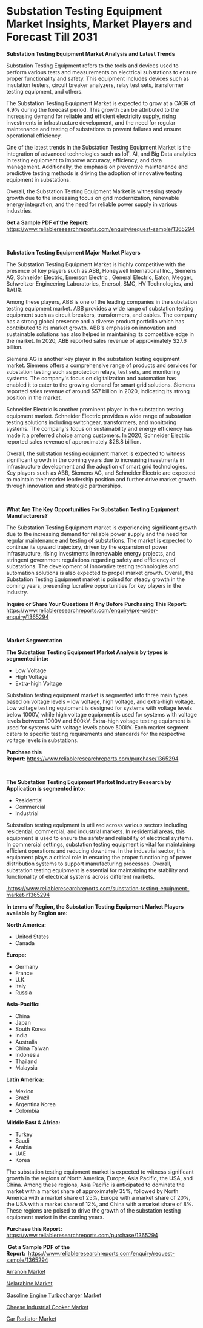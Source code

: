<p><h1>Substation Testing Equipment Market Insights, Market Players and Forecast Till 2031</h1></p><p><strong>Substation Testing Equipment Market Analysis and Latest Trends</strong></p>
<p><p>Substation Testing Equipment refers to the tools and devices used to perform various tests and measurements on electrical substations to ensure proper functionality and safety. This equipment includes devices such as insulation testers, circuit breaker analyzers, relay test sets, transformer testing equipment, and others.</p><p>The Substation Testing Equipment Market is expected to grow at a CAGR of 4.9% during the forecast period. This growth can be attributed to the increasing demand for reliable and efficient electricity supply, rising investments in infrastructure development, and the need for regular maintenance and testing of substations to prevent failures and ensure operational efficiency.</p><p>One of the latest trends in the Substation Testing Equipment Market is the integration of advanced technologies such as IoT, AI, and Big Data analytics in testing equipment to improve accuracy, efficiency, and data management. Additionally, the emphasis on preventive maintenance and predictive testing methods is driving the adoption of innovative testing equipment in substations.</p><p>Overall, the Substation Testing Equipment Market is witnessing steady growth due to the increasing focus on grid modernization, renewable energy integration, and the need for reliable power supply in various industries.</p></p>
<p><strong>Get a Sample PDF of the Report:&nbsp;</strong> <a href="https://www.reliableresearchreports.com/enquiry/request-sample/1365294">https://www.reliableresearchreports.com/enquiry/request-sample/1365294</a></p>
<p>&nbsp;</p>
<p><strong>Substation Testing Equipment Major Market Players</strong></p>
<p><p>The Substation Testing Equipment Market is highly competitive with the presence of key players such as ABB, Honeywell International Inc., Siemens AG, Schneider Electric, Emerson Electric , General Electric, Eaton, Megger, Schweitzer Engineering Laboratories, Enersol, SMC, HV Technologies, and BAUR.</p><p>Among these players, ABB is one of the leading companies in the substation testing equipment market. ABB provides a wide range of substation testing equipment such as circuit breakers, transformers, and cables. The company has a strong global presence and a diverse product portfolio which has contributed to its market growth. ABB's emphasis on innovation and sustainable solutions has also helped in maintaining its competitive edge in the market. In 2020, ABB reported sales revenue of approximately $27.6 billion.</p><p>Siemens AG is another key player in the substation testing equipment market. Siemens offers a comprehensive range of products and services for substation testing such as protection relays, test sets, and monitoring systems. The company's focus on digitalization and automation has enabled it to cater to the growing demand for smart grid solutions. Siemens reported sales revenue of around $57 billion in 2020, indicating its strong position in the market.</p><p>Schneider Electric is another prominent player in the substation testing equipment market. Schneider Electric provides a wide range of substation testing solutions including switchgear, transformers, and monitoring systems. The company's focus on sustainability and energy efficiency has made it a preferred choice among customers. In 2020, Schneider Electric reported sales revenue of approximately $28.8 billion.</p><p>Overall, the substation testing equipment market is expected to witness significant growth in the coming years due to increasing investments in infrastructure development and the adoption of smart grid technologies. Key players such as ABB, Siemens AG, and Schneider Electric are expected to maintain their market leadership position and further drive market growth through innovation and strategic partnerships.</p></p>
<p>&nbsp;</p>
<p><strong>What Are The Key Opportunities For Substation Testing Equipment Manufacturers?</strong></p>
<p><p>The Substation Testing Equipment market is experiencing significant growth due to the increasing demand for reliable power supply and the need for regular maintenance and testing of substations. The market is expected to continue its upward trajectory, driven by the expansion of power infrastructure, rising investments in renewable energy projects, and stringent government regulations regarding safety and efficiency of substations. The development of innovative testing technologies and automation solutions is also expected to propel market growth. Overall, the Substation Testing Equipment market is poised for steady growth in the coming years, presenting lucrative opportunities for key players in the industry.</p></p>
<p><strong>Inquire or Share Your Questions If Any Before Purchasing This Report:</strong> <a href="https://www.reliableresearchreports.com/enquiry/pre-order-enquiry/1365294">https://www.reliableresearchreports.com/enquiry/pre-order-enquiry/1365294</a></p>
<p>&nbsp;</p>
<p><strong>Market Segmentation</strong></p>
<p><strong>The Substation Testing Equipment Market Analysis by types is segmented into:</strong></p>
<p><ul><li>Low Voltage</li><li>High Voltage</li><li>Extra-high Voltage</li></ul></p>
<p><p>Substation testing equipment market is segmented into three main types based on voltage levels – low voltage, high voltage, and extra-high voltage. Low voltage testing equipment is designed for systems with voltage levels below 1000V, while high voltage equipment is used for systems with voltage levels between 1000V and 500kV. Extra-high voltage testing equipment is used for systems with voltage levels above 500kV. Each market segment caters to specific testing requirements and standards for the respective voltage levels in substations.</p></p>
<p><strong>Purchase this Report:&nbsp;</strong><a href="https://www.reliableresearchreports.com/purchase/1365294">https://www.reliableresearchreports.com/purchase/1365294</a></p>
<p>&nbsp;</p>
<p><strong>The Substation Testing Equipment Market Industry Research by Application is segmented into:</strong></p>
<p><ul><li>Residential</li><li>Commercial</li><li>Industrial</li></ul></p>
<p><p>Substation testing equipment is utilized across various sectors including residential, commercial, and industrial markets. In residential areas, this equipment is used to ensure the safety and reliability of electrical systems. In commercial settings, substation testing equipment is vital for maintaining efficient operations and reducing downtime. In the industrial sector, this equipment plays a critical role in ensuring the proper functioning of power distribution systems to support manufacturing processes. Overall, substation testing equipment is essential for maintaining the stability and functionality of electrical systems across different markets.</p></p>
<p><a href="https://www.reliableresearchreports.com/substation-testing-equipment-market-r1365294">&nbsp;https://www.reliableresearchreports.com/substation-testing-equipment-market-r1365294</a></p>
<p><strong>In terms of Region, the Substation Testing Equipment Market Players available by Region are:</strong></p>
<p>
    <p> <strong> North America: </strong>
        <ul>
            <li>United States</li>
            <li>Canada</li>
        </ul>
        </p> 
    <p> <strong> Europe: </strong>
        <ul>
            <li>Germany</li>
            <li>France</li>
            <li>U.K.</li>
            <li>Italy</li>
            <li>Russia</li>
        </ul>
        </p> 
    <p> <strong> Asia-Pacific: </strong>
        <ul>
            <li>China</li>
            <li>Japan</li>
            <li>South Korea</li>
            <li>India</li>
            <li>Australia</li>
            <li>China Taiwan</li>
            <li>Indonesia</li>
            <li>Thailand</li>
            <li>Malaysia</li>
        </ul>
        </p> 
    <p> <strong> Latin America: </strong>
        <ul>
            <li>Mexico</li>
            <li>Brazil</li>
            <li>Argentina Korea</li>
            <li>Colombia</li>
        </ul>
        </p> 
    <p> <strong> Middle East & Africa: </strong>
        <ul>
            <li>Turkey</li>
            <li>Saudi</li>
            <li>Arabia</li>
            <li>UAE</li>
            <li>Korea</li>
        </ul>
    </p>
    </p>
<p><p>The substation testing equipment market is expected to witness significant growth in the regions of North America, Europe, Asia Pacific, the USA, and China. Among these regions, Asia Pacific is anticipated to dominate the market with a market share of approximately 35%, followed by North America with a market share of 25%, Europe with a market share of 20%, the USA with a market share of 12%, and China with a market share of 8%. These regions are poised to drive the growth of the substation testing equipment market in the coming years.</p></p>
<p><strong>Purchase this Report: </strong><a href="https://www.reliableresearchreports.com/purchase/1365294">https://www.reliableresearchreports.com/purchase/1365294</a></p>
<p>&nbsp;<strong>Get a Sample PDF of the Report:&nbsp;&nbsp;</strong><a href="https://www.reliableresearchreports.com/enquiry/request-sample/1365294">https://www.reliableresearchreports.com/enquiry/request-sample/1365294</a></p>
<p><strong></strong></p>
<p><p><a href="https://github.com/nandosuryapratama/Market-Research-Report-List-1/blob/main/arranon-market.md">Arranon Market</a></p><p><a href="https://github.com/rionkhanvai01/Market-Research-Report-List-1/blob/main/nelarabine-market.md">Nelarabine Market</a></p><p><a href="https://www.linkedin.com/pulse/gasoline-engine-turbocharger-market-size-growth-industry-itpuc">Gasoline Engine Turbocharger Market</a></p><p><a href="https://issuu.com/reportprime-2/docs/cheese-industrial-cooker-market-size-2030.pptx">Cheese Industrial Cooker Market</a></p><p><a href="https://www.linkedin.com/pulse/global-car-radiator-industry-research-report-competitive-landscape-s09hc">Car Radiator Market</a></p></p>